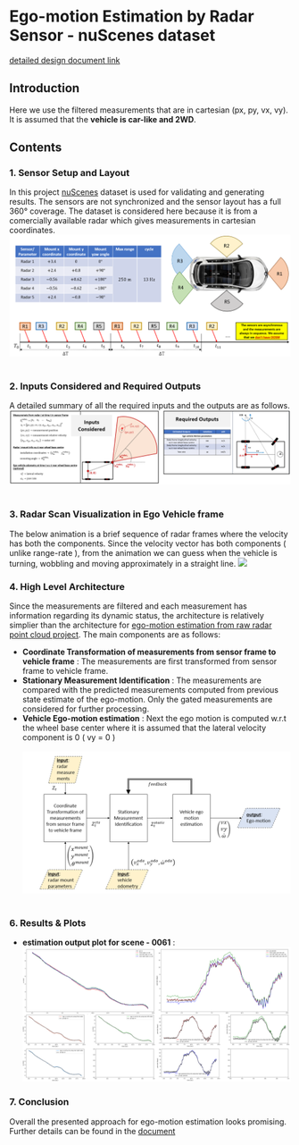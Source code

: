 # Ego-motion Estimation by Radar Sensor - nuScenes dataset
[detailed design document link](https://github.com/UditBhaskar19/EGO_MOTION_ESTIMATION/blob/main/3_egomotion_radar_cartesian/1_radar_ego_motion_cartesian.pdf)


## Introduction
Here we use the filtered measurements that are in cartesian (px, py, vx, vy). It is assumed that the **vehicle is car-like and 2WD**.

## Contents

### 1. Sensor Setup and Layout
In this project [nuScenes](https://www.nuscenes.org/) dataset is used for validating and generating results. The sensors are not synchronized and the sensor layout has a full 360&deg; coverage. The dataset is considered here because it is from a comercially available radar which gives measurements in cartesian coordinates.
<br>
![](https://github.com/UditBhaskar19/EGO_MOTION_ESTIMATION/blob/main/3_egomotion_radar_cartesian/readme_artifacts/1_sensor_setup.PNG)
<br><br>


### 2. Inputs Considered and Required Outputs
A detailed summary of all the required inputs and the outputs are as follows.![](https://github.com/UditBhaskar19/EGO_MOTION_ESTIMATION/blob/main/3_egomotion_radar_cartesian/readme_artifacts/2_inputs_outputs.PNG)
<br><br>


### 3. Radar Scan Visualization in Ego Vehicle frame
The below animation is a brief sequence of radar frames where the velocity has both the components. Since the velocity vector has both components ( unlike range-rate ), from the animation we can guess when the vehicle is turning, wobbling and moving approximately in a straight line.
![](https://github.com/UditBhaskar19/EGO_MOTION_ESTIMATION/blob/main/3_egomotion_radar_cartesian/readme_artifacts/radar_range_rate1.gif)


### 4. High Level Architecture
Since the measurements are filtered and each measurement has information regarding its dynamic status, the architecture is relatively simplier than the architecture for [ego-motion estimation from raw radar point cloud project](https://github.com/UditBhaskar19/EGO_MOTION_ESTIMATION/tree/main/2_egomotion_radar_polar). The main components are as follows:
   - **Coordinate Transformation of measurements from sensor frame to vehicle frame** : The measurements are first transformed from sensor frame to vehicle frame.<br> 
   - **Stationary Measurement Identification** : The measurements are compared with the predicted measurements computed from previous state estimate of the ego-motion. Only the gated measurements are considered for further processing.<br> 
   - **Vehicle Ego-motion estimation** : Next the ego motion is computed w.r.t the wheel base center where it is assumed that the lateral velocity component is 0 ( vy = 0 )<br><br>
![](https://github.com/UditBhaskar19/EGO_MOTION_ESTIMATION/blob/main/3_egomotion_radar_cartesian/readme_artifacts/4_architecture.PNG)
<br><br>

### 6. Results & Plots
   - **estimation output plot for scene - 0061** : <br>
![](https://github.com/UditBhaskar19/EGO_MOTION_ESTIMATION/blob/main/3_egomotion_radar_cartesian/readme_artifacts/5_1_0061_all_plots.PNG)


### 7. Conclusion
Overall the presented approach for ego-motion estimation looks promising. Further details can be found in the [document](https://github.com/UditBhaskar19/EGO_MOTION_ESTIMATION/blob/main/3_egomotion_radar_cartesian/1_radar_ego_motion_cartesian.pdf)


